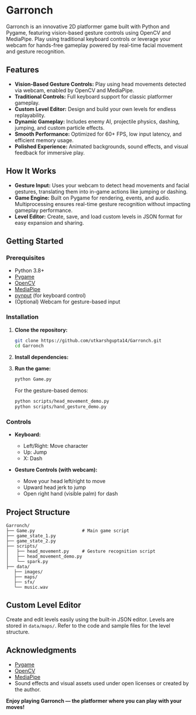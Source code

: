 # Garronch

Garronch is an innovative 2D platformer game built with Python and Pygame, featuring vision-based gesture controls using OpenCV and MediaPipe. Play using traditional keyboard controls or leverage your webcam for hands-free gameplay powered by real-time facial movement and gesture recognition.

## Features

- **Vision-Based Gesture Controls:** Play using head movements detected via webcam, enabled by OpenCV and MediaPipe.
- **Traditional Controls:** Full keyboard support for classic platformer gameplay.
- **Custom Level Editor:** Design and build your own levels for endless replayability.
- **Dynamic Gameplay:** Includes enemy AI, projectile physics, dashing, jumping, and custom particle effects.
- **Smooth Performance:** Optimized for 60+ FPS, low input latency, and efficient memory usage.
- **Polished Experience:** Animated backgrounds, sound effects, and visual feedback for immersive play.

## How It Works

- **Gesture Input:** Uses your webcam to detect head movements and facial gestures, translating them into in-game actions like jumping or dashing.
- **Game Engine:** Built on Pygame for rendering, events, and audio. Multiprocessing ensures real-time gesture recognition without impacting gameplay performance.
- **Level Editor:** Create, save, and load custom levels in JSON format for easy expansion and sharing.

## Getting Started

### Prerequisites

- Python 3.8+
- [Pygame](https://www.pygame.org/news)
- [OpenCV](https://opencv.org/)
- [MediaPipe](https://google.github.io/mediapipe/)
- [pynput](https://pynput.readthedocs.io/en/latest/) (for keyboard control)
- (Optional) Webcam for gesture-based input

### Installation

1. **Clone the repository:**
   ```bash
   git clone https://github.com/utkarshgupta14/Garronch.git
   cd Garronch
   ```

2. **Install dependencies:**

3. **Run the game:**
   ```bash
   python Game.py
   ```

   For the gesture-based demos:
   ```bash
   python scripts/head_movement_demo.py
   python scripts/hand_gesture_demo.py
   ```

### Controls

- **Keyboard:**
  - Left/Right: Move character
  - Up: Jump
  - X: Dash

- **Gesture Controls (with webcam):**
  - Move your head left/right to move
  - Upward head jerk to jump
  - Open right hand (visible palm) for dash

## Project Structure

```
Garronch/
├── Game.py                  # Main game script
├── game_state_1.py
├── game_state_2.py
├── scripts/
│   ├── head_movement.py     # Gesture recognition script
│   ├── head_movement_demo.py
│   └── spark.py
├── data/
   ├── images/
   ├── maps/
   ├── sfx/
   └── music.wav

```

## Custom Level Editor

Create and edit levels easily using the built-in JSON editor. Levels are stored in `data/maps/`. Refer to the code and sample files for the level structure.

## Acknowledgments

- [Pygame](https://www.pygame.org/)
- [OpenCV](https://opencv.org/)
- [MediaPipe](https://google.github.io/mediapipe/)
- Sound effects and visual assets used under open licenses or created by the author.

**Enjoy playing Garronch — the platformer where you can play with your moves!**
